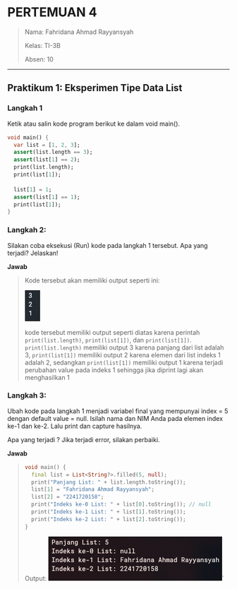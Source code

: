 # PERTEMUAN 4

> Nama: Fahridana Ahmad Rayyansyah
>
> Kelas: TI-3B
>
> Absen: 10
<hr />

## Praktikum 1: Eksperimen Tipe Data List

### Langkah 1
Ketik atau salin kode program berikut ke dalam void main().
```Dart
void main() {
  var list = [1, 2, 3];
  assert(list.length == 3);
  assert(list[1] == 2);
  print(list.length);
  print(list[1]);

  list[1] = 1;
  assert(list[1] == 1);
  print(list[1]);
}
```

### Langkah 2:
Silakan coba eksekusi (Run) kode pada langkah 1 tersebut. Apa yang terjadi? Jelaskan!

**Jawab**
> Kode tersebut akan memiliki output seperti ini:
>
> ![output code](./img/1.png)
>
> kode tersebut memiliki output seperti diatas karena perintah `print(list.length)`, `print(list[1])`, dan `print(list[1])`. `print(list.length)` memiliki output 3 karena panjang dari list adalah 3, `print(list[1])` memiliki output 2 karena elemen dari list indeks 1 adalah 2, sedangkan `print(list[1])` memiliki output 1 karena terjadi perubahan value pada indeks 1 sehingga jika diprint lagi akan menghasilkan 1


### Langkah 3:
Ubah kode pada langkah 1 menjadi variabel final yang mempunyai index = 5 dengan default value = null. Isilah nama dan NIM Anda pada elemen index ke-1 dan ke-2. Lalu print dan capture hasilnya.

Apa yang terjadi ? Jika terjadi error, silakan perbaiki.

**Jawab**
> ```Dart
> void main() {
>   final list = List<String?>.filled(5, null);
>   print("Panjang List: " + list.length.toString());
>   list[1] = "Fahridana Ahmad Rayyansyah";
>   list[2] = "2241720158";
>   print("Indeks ke-0 List: " + list[0].toString()); // null
>   print("Indeks ke-1 List: " + list[1].toString());
>   print("Indeks ke-2 List: " + list[2].toString());
> }
> ```
> Output:
> ![2](img/2.png)`
